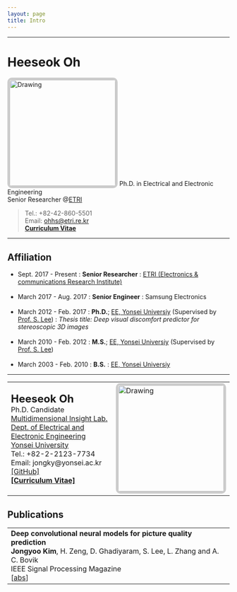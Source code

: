 ```yaml
---
layout: page
title: Intro
---
```


***

Heeseok Oh
============
<img src="assets/img/DSC01682_h.jpg" alt="Drawing" style="
      height: 240px;
      border: 5px solid #ccc;
      border-radius: 10px;
      -moz-border-radius: 10px;
      -khtml-border-radius: 10px;
      -webkit-border-radius: 10px;
      "/>
Ph.D. in Electrical and Electronic Engineering<br>
Senior Researcher @[ETRI](http://etri.re.kr)<br>
> Tel.: +82-42-860-5501<br>
> Email: <ohhs@etri.re.kr><br>
> [**Curriculum Vitae**](http://ohheeseok.github.io/menu/heeseokoh-cv.pdf)
	  
***

Affiliation
---------

- Sept. 2017 - Present
:   **Senior Researcher** 
:	[ETRI (Electronics & communications Research Institute)](http://etri.re.kr)
<br><br>
- March 2017 - Aug. 2017
:   **Senior Engineer**
:	Samsung Electronics
<br><br>
- March 2012 - Feb. 2017
:   **Ph.D.**; [EE, Yonsei Universiy](http://ee.yonsei.ac.kr) (Supervised by [Prof. S. Lee](http://insight.yonsei.ac.kr))
:	*Thesis title: Deep visual discomfort predictor for stereoscopic 3D images*
<br><br>
- March 2010 - Feb. 2012
:   **M.S.**; [EE, Yonsei Universiy](http://ee.yonsei.ac.kr) (Supervised by [Prof. S. Lee](http://insight.yonsei.ac.kr))
<br><br>
- March 2003 - Feb. 2010
:   **B.S.**
:	[EE, Yonsei Universiy](http://ee.yonsei.ac.kr)

***

<table class="cv">
  <tr>
    <td>
      <span class="blue_2"><font size="5"><strong>Heeseok Oh</strong></font></span><br>
      Ph.D. Candidate<br>
      <a href="http://insight.yonsei.ac.kr">Multidimensional Insight Lab.</a><br>
      <a href="http://ee.yonsei.ac.kr/">Dept. of Electrical and Electronic Engineering</a><br>
      <a href="http://yonsei.ac.kr/">Yonsei University</a><br>
      Tel.: +82-2-2123-7734<br>
      Email: jongky@yonsei.ac.kr<br>
      <a href="https://github.com/jongyookim/">[GitHub]</a><br>
      <a href="http://jongyookim.github.io/data/cv_jongyookim_paper.pdf"><strong>[Curriculum Vitae]</strong></a><br>
    </td>
    <td>
      <img src="assets/img/DSC01682_h.jpg" alt="Drawing" style="
      height: 240px;
      border: 5px solid #ccc;
      border-radius: 10px;
      -moz-border-radius: 10px;
      -khtml-border-radius: 10px;
      -webkit-border-radius: 10px;
      "/>
    </td>
  </tr>
</table>


## Publications

<table class="pub_table">

<tr>
<!--<th><img src="images/publications/kim_deep_2017.png"/></th>-->
<td>
    <span class="blue_2"><strong>Deep convolutional neural models for picture quality prediction</strong></span><br>
    <strong>Jongyoo Kim</strong>, H. Zeng, D. Ghadiyaram, S. Lee, L. Zhang and A. C. Bovik<br>
    IEEE Signal Processing Magazine<br>
[<a href='javascript: none'
    onclick='toggle("abs_kim_deep_spm_2017")'>abs</a>]<br>

<div id="abs_kim_deep_spm_2017" style="text-align: justify; display: none" markdown="1">
...
</div>

</td>
</tr>


</table>